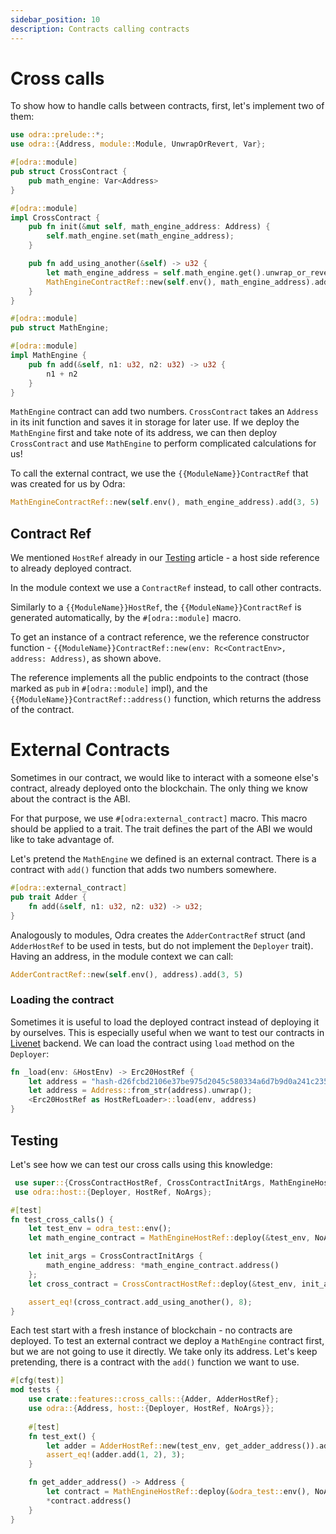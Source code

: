 ```yaml
---
sidebar_position: 10
description: Contracts calling contracts
---
```


# Cross calls

To show how to handle calls between contracts, first, let's implement two of them:

```rust title="examples/src/features/cross_calls.rs"
use odra::prelude::*;
use odra::{Address, module::Module, UnwrapOrRevert, Var};

#[odra::module]
pub struct CrossContract {
    pub math_engine: Var<Address>
}

#[odra::module]
impl CrossContract {
    pub fn init(&mut self, math_engine_address: Address) {
        self.math_engine.set(math_engine_address);
    }

    pub fn add_using_another(&self) -> u32 {
        let math_engine_address = self.math_engine.get().unwrap_or_revert(&self.env());
        MathEngineContractRef::new(self.env(), math_engine_address).add(3, 5)
    }
}

#[odra::module]
pub struct MathEngine;

#[odra::module]
impl MathEngine {
    pub fn add(&self, n1: u32, n2: u32) -> u32 {
        n1 + n2
    }
}
```
`MathEngine` contract can add two numbers. `CrossContract` takes an `Address` in its init function and saves it in
storage for later use. If we deploy the `MathEngine` first and take note of its address, we can then deploy
`CrossContract` and use `MathEngine` to perform complicated calculations for us!

To call the external contract, we use the `{{ModuleName}}ContractRef` that was created for us by Odra:

```rust title="examples/src/features/cross_calls.rs"
MathEngineContractRef::new(self.env(), math_engine_address).add(3, 5)
```

## Contract Ref
We mentioned `HostRef` already in our [Testing](07-testing.md) article - a host side reference to already deployed contract.

In the module context we use a `ContractRef` instead, to call other contracts.

Similarly to a `{{ModuleName}}HostRef`, the `{{ModuleName}}ContractRef` is generated automatically, 
by the `#[odra::module]` macro.

To get an instance of a contract reference, we the reference constructor function - `{{ModuleName}}ContractRef::new(env: Rc<ContractEnv>, address: Address)`, as shown above.

The reference implements all the public endpoints to the contract (those marked as `pub` in `#[odra::module]`
impl), and the `{{ModuleName}}ContractRef::address()` function, which returns the address of the contract.

# External Contracts
Sometimes in our contract, we would like to interact with a someone else's contract, already deployed onto the blockchain. The only thing we know about the contract is the ABI.

For that purpose, we use `#[odra:external_contract]` macro. This macro should be applied to a trait. The trait defines the part of the ABI we would like to take advantage of.

Let's pretend the `MathEngine` we defined is an external contract. There is a contract with `add()` function that adds two numbers somewhere.

```rust title="examples/src/features/cross_calls.rs"
#[odra::external_contract]
pub trait Adder {
    fn add(&self, n1: u32, n2: u32) -> u32;
}
```

Analogously to modules, Odra creates the `AdderContractRef` struct (and `AdderHostRef` to be used in tests, but do not implement the `Deployer` trait). Having an address, in the module context we can call:

```rust title="examples/src/features/cross_calls.rs"
AdderContractRef::new(self.env(), address).add(3, 5)
```

### Loading the contract
Sometimes it is useful to load the deployed contract instead of deploying it by ourselves. This is especially useful when we want to test
our contracts in [Livenet](../backends/04-livenet.md) backend. We can load the contract using `load` method on the `Deployer`:

```rust title="examples/bin/erc20_on_livenet.rs"
fn _load(env: &HostEnv) -> Erc20HostRef {
    let address = "hash-d26fcbd2106e37be975d2045c580334a6d7b9d0a241c2358a4db970dfd516945";
    let address = Address::from_str(address).unwrap();
    <Erc20HostRef as HostRefLoader>::load(env, address)
}
```

## Testing
Let's see how we can test our cross calls using this knowledge:

```rust title="examples/src/features/cross_calls.rs"
 use super::{CrossContractHostRef, CrossContractInitArgs, MathEngineHostRef};
 use odra::host::{Deployer, HostRef, NoArgs};

#[test]
fn test_cross_calls() {
    let test_env = odra_test::env();
    let math_engine_contract = MathEngineHostRef::deploy(&test_env, NoArgs);

    let init_args = CrossContractInitArgs {
        math_engine_address: *math_engine_contract.address()
    };
    let cross_contract = CrossContractHostRef::deploy(&test_env, init_args);

    assert_eq!(cross_contract.add_using_another(), 8);
}
```

Each test start with a fresh instance of blockchain - no contracts are deployed. To test an external contract we deploy a `MathEngine` contract first, but we are not going to use it directly. We take only its address. Let's keep pretending, there is a contract with the `add()` function we want to use.

```rust title="examples/src/features/cross_calls.rs"
#[cfg(test)]
mod tests {
    use crate::features::cross_calls::{Adder, AdderHostRef};
    use odra::{Address, host::{Deployer, HostRef, NoArgs}};
    
    #[test]
    fn test_ext() {
        let adder = AdderHostRef::new(test_env, get_adder_address()).add(3, 5)
        assert_eq!(adder.add(1, 2), 3);
    }

    fn get_adder_address() -> Address {
        let contract = MathEngineHostRef::deploy(&odra_test::env(), NoArgs);
        *contract.address()
    }
}
```
